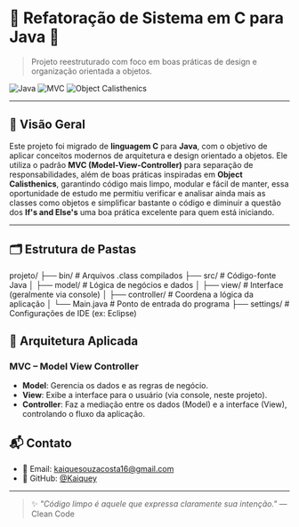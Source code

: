 # 🔄 Refatoração de Sistema em C para Java 🧱

> Projeto reestruturado com foco em boas práticas de design e organização orientada a objetos.

![Java](https://img.shields.io/badge/linguagem-Java-red)
![MVC](https://img.shields.io/badge/padr%C3%A3o-MVC-blue)
![Object Calisthenics](https://img.shields.io/badge/princ%C3%ADpios-Object%20Calisthenics-green)

---

## 📌 Visão Geral

Este projeto foi migrado de **linguagem C** para **Java**, com o objetivo de aplicar conceitos modernos de arquitetura e design orientado a objetos. Ele utiliza o padrão **MVC (Model-View-Controller)** para separação de responsabilidades, além de boas práticas inspiradas em **Object Calisthenics**, 
garantindo código mais limpo, modular e fácil de manter, essa oportunidade de estudo me permitiu verificar e analisar ainda mais as classes como objetos e simplificar bastante o código e diminuir a questão dos **If's and Else's** uma boa prática excelente para quem está iniciando.

---

## 🗂️ Estrutura de Pastas

projeto/
├── bin/           # Arquivos .class compilados
├── src/           # Código-fonte Java
│   ├── model/       # Lógica de negócios e dados
│   ├── view/        # Interface (geralmente via console)
│   ├── controller/  # Coordena a lógica da aplicação
│   └── Main.java    # Ponto de entrada do programa
├── settings/      # Configurações de IDE (ex: Eclipse)

## 🧱 Arquitetura Aplicada

### MVC – Model View Controller

- **Model**: Gerencia os dados e as regras de negócio.
- **View**: Exibe a interface para o usuário (via console, neste projeto).
- **Controller**: Faz a mediação entre os dados (Model) e a interface (View), controlando o fluxo da aplicação.


## 📬 Contato

- 📧 Email: kaiquesouzacosta16@gmail.com  
- 🐙 GitHub: [@Kaiquey](https://github.com/Kaiquey)

---

> ✨ *"Código limpo é aquele que expressa claramente sua intenção."* — Clean Code
